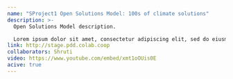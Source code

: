 ```yaml
---
name: "SProject1 Open Solutions Model: 100s of climate solutions"
description: >-
  Open Solutions Model description.

  Lorem ipsum dolor sit amet, consectetur adipiscing elit, sed do eiusmod tempor incididunt ut labore et dolore magna aliqua. Ut enim ad minim veniam, quis nostrud exercitation ullamco laboris nisi ut aliquip ex ea commodo consequat. Duis aute irure dolor in reprehenderit in voluptate velit esse cillum dolore eu fugiat nulla pariatur. Excepteur sint occaecat cupidatat non proident, sunt in culpa qui officia deserunt mollit anim id est laborum. èêë END
link: http://stage.pdd.colab.coop
collaborators: Shruti
video: https://www.youtube.com/embed/xmt1oOUis0E
acive: true
---
```

